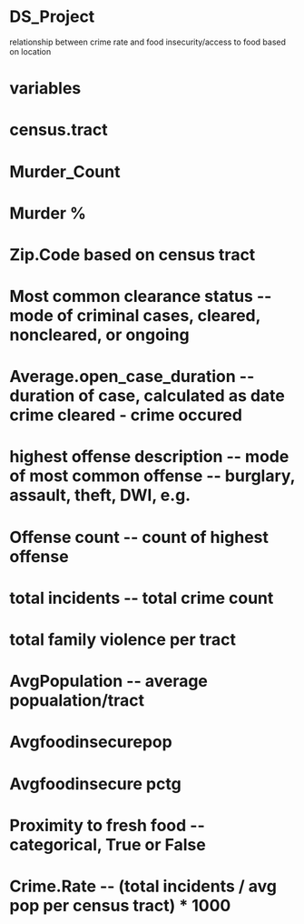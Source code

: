 # DS_Project
relationship between crime rate and food insecurity/access to food based on location

# variables
# census.tract
# Murder_Count
# Murder %
# Zip.Code based on census tract
# Most common clearance status -- mode of criminal cases, cleared, noncleared, or ongoing
# Average.open_case_duration -- duration of case, calculated as date crime cleared - crime occured
# highest offense description -- mode of most common offense -- burglary, assault, theft, DWI, e.g.
# Offense count -- count of highest offense 
# total incidents -- total crime count
# total family violence per tract
# AvgPopulation -- average popualation/tract
# Avgfoodinsecurepop 
# Avgfoodinsecure pctg
# Proximity to fresh food -- categorical, True or False
# Crime.Rate -- (total incidents / avg pop per census tract) * 1000
